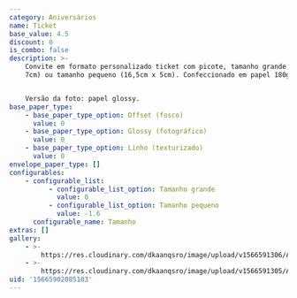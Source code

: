 ```yaml
---
category: Aniversários
name: Ticket
base_value: 4.5
discount: 0
is_combo: false
description: >-
    Convite em formato personalizado ticket com picote, tamanho grande (20cm x
    7cm) ou tamanho pequeno (16,5cm x 5cm). Confeccionado em papel 180g.


    Versão da foto: papel glossy.
base_paper_type:
    - base_paper_type_option: Offset (fosco)
      value: 0
    - base_paper_type_option: Glossy (fotográfico)
      value: 0
    - base_paper_type_option: Linho (texturizado)
      value: 0
envelope_paper_type: []
configurables:
    - configurable_list:
          - configurable_list_option: Tamanho grande
            value: 0
          - configurable_list_option: Tamanho pequeno
            value: -1.6
      configurable_name: Tamanho
extras: []
gallery:
    - >-
        https://res.cloudinary.com/dkaanqsro/image/upload/v1566591306/Anivers%C3%A1rios/Convite_ticket_2_j6k60s.jpg
    - >-
        https://res.cloudinary.com/dkaanqsro/image/upload/v1566591305/Anivers%C3%A1rios/Convite_ticket_1_xjvvuh.jpg
uid: '15665902085103'
---
```

